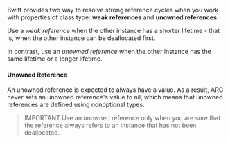 Swift provides two way to resolve strong reference cycles when you work with
properties of class type: __weak references__ and __unowned references__.

Use a _weak reference_ when the other instance has a shorter lifetime - that is, 
when the other instance can be deallocated first.

In contrast, use an _unowned reference_ when the other instance has the same lifetime
or a longer lifetime.

#### Unowned Reference ####

An unowned reference is expected to always have a value. As a result, ARC never
sets an unowned reference's value to nil, which means that unowned references
are defined using nonoptional types.

> IMPORTANT
> Use an unowned reference only when you are sure that the reference always refers
> to an instance that has not been deallocated.
